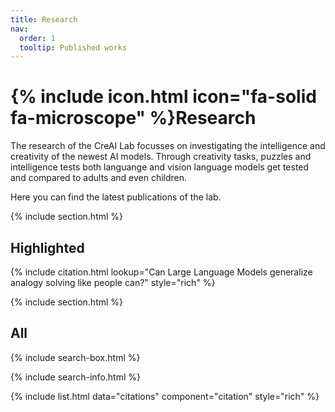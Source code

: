 ```yaml
---
title: Research
nav:
  order: 1
  tooltip: Published works
---
```


# {% include icon.html icon="fa-solid fa-microscope" %}Research

The research of the CreAI Lab focusses on investigating the intelligence and creativity of the newest AI models. Through creativity tasks, puzzles and intelligence tests both languange and vision language models get tested and compared to adults and even children. 

Here you can find the latest publications of the lab. 

{% include section.html %}


## Highlighted

{% include citation.html lookup="Can Large Language Models generalize analogy solving like people can?" style="rich" %}

{% include section.html %} 

## All

{% include search-box.html %}

{% include search-info.html %}

{% include list.html data="citations" component="citation" style="rich" %}
